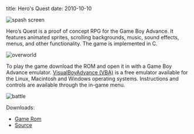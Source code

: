 title: Hero's Quest
date: 2010-10-10

![spash screen](/static/images/HeroSplash.png)

Hero’s Quest is a proof of concept RPG for the Game Boy Advance. It features 
animated sprites, scrolling backgrounds, music, sound effects, menus, and other
functionality. The game is implemented in C.

![overworld](/static/images/HeroOverworld.png)

To play the game download the ROM and open it in with a Game Boy Advance 
emulator. [VisualBoyAdvance (VBA)](http://vba.ngemu.com/) is a free emulator 
available for the Linux, Macintosh and Windows operating systems. Instructions
and controls are available through the in-game menu.

![battle](/static/images/HeroBattle.png)

Downloads:

* [Game Rom](/bin/HerosQuest.gba)
* [Source](/bin/HerosQuestSource.zip)
